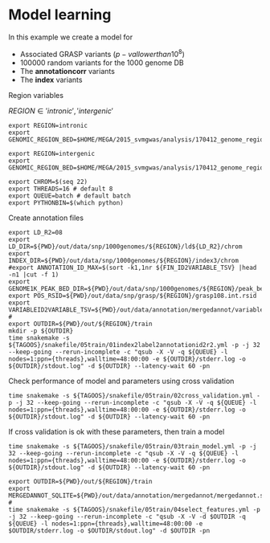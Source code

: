 # Model learning

In this example we create a model for

- Associated GRASP variants ($p-val lower than 10^8$)
- 100000 random variants for the 1000 genome DB
- The __annotationcorr__ variants
- The __index__ variants


Region variables

$REGION \in {'intronic', 'intergenic'}$

~~~
export REGION=intronic
export GENOMIC_REGION_BED=$HOME/MEGA/2015_svmgwas/analysis/170412_genome_regions/hg19_5utrExonIntron3utrExon.bed
~~~

~~~
export REGION=intergenic
export GENOMIC_REGION_BED=$HOME/MEGA/2015_svmgwas/analysis/170412_genome_regions/ucsc_hg19_RefSeqGenes_intergenic_subtract_upstream1000.bed
~~~

~~~
export CHROM=$(seq 22)
export THREADS=16 # default 8
export QUEUE=batch # default batch
export PYTHONBIN=$(which python)
~~~

Create annotation files

~~~
export LD_R2=08
export LD_DIR=${PWD}/out/data/snp/1000genomes/${REGION}/ld${LD_R2}/chrom
export INDEX_DIR=${PWD}/out/data/snp/1000genomes/${REGION}/index3/chrom
#export ANNOTATION_ID_MAX=$(sort -k1,1nr ${FIN_ID2VARIABLE_TSV} |head -n1 |cut -f 1)
export GENOME1K_PEAK_BED_DIR=${PWD}/out/data/snp/1000genomes/${REGION}/peak_bed
export POS_RSID=${PWD}/out/data/snp/grasp/${REGION}/grasp108.int.rsid
export VARIABLEID2VARIABLE_TSV=${PWD}/out/data/annotation/mergedannot/variableid2variable.tsv
#
export OUTDIR=${PWD}/out/${REGION}/train
mkdir -p ${OUTDIR}
time snakemake -s ${TAGOOS}/snakefile/05train/01index2label2annotationid2r2.yml -p -j 32 --keep-going --rerun-incomplete -c "qsub -X -V -q ${QUEUE} -l nodes=1:ppn={threads},walltime=48:00:00 -e ${OUTDIR}/stderr.log -o ${OUTDIR}/stdout.log" -d ${OUTDIR} --latency-wait 60 -pn
~~~

Check performance of model and parameters using cross validation

~~~
time snakemake -s ${TAGOOS}/snakefile/05train/02cross_validation.yml -p -j 32 --keep-going --rerun-incomplete -c "qsub -X -V -q ${QUEUE} -l nodes=1:ppn={threads},walltime=48:00:00 -e ${OUTDIR}/stderr.log -o ${OUTDIR}/stdout.log" -d ${OUTDIR} --latency-wait 60 -pn
~~~

If cross validation is ok with these parameters, then train a model

~~~
time snakemake -s ${TAGOOS}/snakefile/05train/03train_model.yml -p -j 32 --keep-going --rerun-incomplete -c "qsub -X -V -q ${QUEUE} -l nodes=1:ppn={threads},walltime=48:00:00 -e ${OUTDIR}/stderr.log -o ${OUTDIR}/stdout.log" -d ${OUTDIR} --latency-wait 60 -pn
~~~

~~~
export OUTDIR=${PWD}/out/${REGION}/train
export  MERGEDANNOT_SQLITE=${PWD}/out/data/annotation/mergedannot/mergedannot.sqlite
#
time snakemake -s ${TAGOOS}/snakefile/05train/04select_features.yml -p -j 32 --keep-going --rerun-incomplete -c "qsub -X -V -d $OUTDIR -q ${QUEUE} -l nodes=1:ppn={threads},walltime=48:00:00 -e $OUTDIR/stderr.log -o $OUTDIR/stdout.log" -d $OUTDIR -pn
~~~


